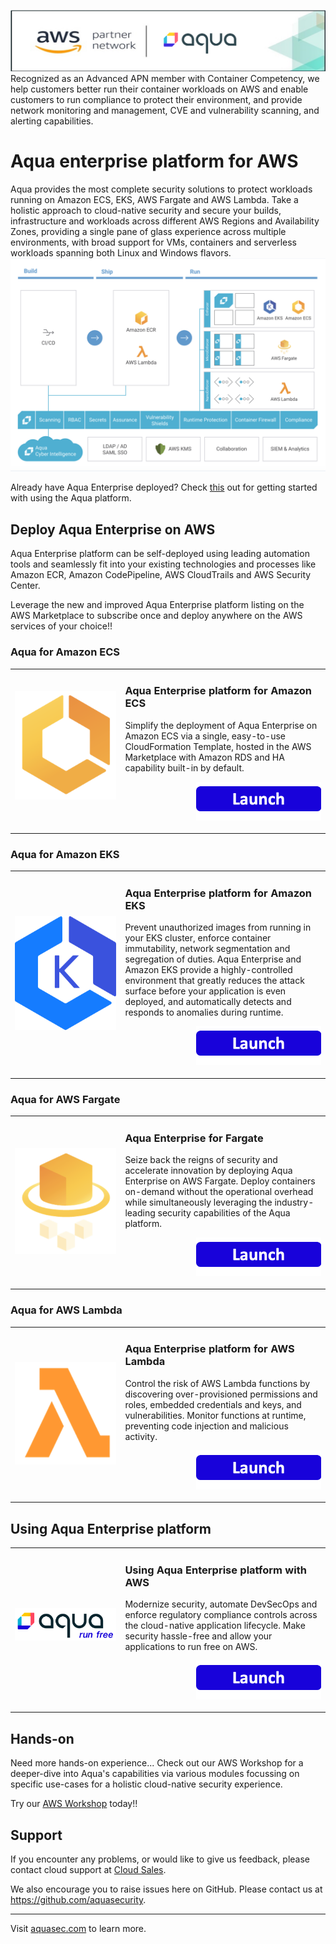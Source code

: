 <a href="#"><img src="images/aqua-header.png"/></a>
Recognized as an Advanced APN member with Container Competency, we help customers better run their container workloads on AWS and enable customers to run compliance to protect their environment, and provide network monitoring and management, CVE and vulnerability scanning, and alerting capabilities.

# Aqua enterprise platform for AWS
Aqua provides the most complete security solutions to protect workloads running on Amazon ECS, EKS, AWS Fargate and AWS Lambda. Take a holistic approach to cloud-native security and secure your builds, infrastructure and workloads across different AWS Regions and Availability Zones, providing a single pane of glass experience across multiple environments, with broad support for VMs, containers and serverless workloads spanning both Linux and Windows flavors.
![Aqua platform](images/aws-aqua-platform.png)

Already have Aqua Enterprise deployed? Check [this](#using-aqua-enterprise-platform) out for getting started with using the Aqua platform.

## Deploy Aqua Enterprise on AWS

Aqua Enterprise platform can be self-deployed using leading automation tools and seamlessly fit into your existing technologies and processes like Amazon ECR, Amazon CodePipeline, AWS CloudTrails and AWS Security Center.

Leverage the new and improved Aqua Enterprise platform listing on the AWS Marketplace to subscribe once and deploy anywhere on the AWS services of your choice!!


### Aqua for Amazon ECS

<table>
	<tr>
		<td width="35%"><a href="docs/ecs/README.md"><img src="images/ecs-logo.png" /></a></p></td>
		<td>
			<h3>Aqua Enterprise platform for Amazon ECS</h3>
			<p>Simplify the deployment of Aqua Enterprise on Amazon ECS via a single, easy-to-use CloudFormation Template, hosted in the AWS Marketplace with Amazon RDS and HA capability built-in by default.
			</p>
			<p align="right"><a href="docs/ecs/README.md"><img src="../images/launch-logo.png" width="200" /></a></p>
		</td>
	</tr> 
</table>

### Aqua for Amazon EKS
<table>
	<tr>
		<td width="35%"><img src="images/aws-amazon-eks.svg" /></a></td>
		<td>
			<h3>Aqua Enterprise platform for Amazon EKS</h3>
			<p>Prevent unauthorized images from running in your EKS cluster, enforce container immutability, network segmentation and segregation of duties. Aqua Enterprise and Amazon EKS provide a highly-controlled environment that greatly reduces the attack surface before your application is even deployed, and automatically detects and responds to anomalies during runtime.
			</p>
			<p align="right"><a href="docs/eks/README.md"><img src="../images/launch-logo.png" width="200" /></a>
		</td>
	</tr>
</table>

### Aqua for AWS Fargate
<table>
	<tr>
		<td width="35%"><p align="center"><a href="docs/fargate/README.md"><img src="images/fargate-logo.png" /></a></p></td>
		<td>
			<h3>Aqua Enterprise for Fargate</h3>
			<p>Seize back the reigns of security and accelerate innovation by deploying Aqua Enterprise on AWS Fargate. Deploy containers on-demand without the operational overhead while simultaneously leveraging the industry-leading security capabilities of the Aqua platform. </p>
			<p align="right"><a href="docs/fargate/README.md"><img src="../images/launch-logo.png" width="200" /></a></p>
		</td>
	</tr>
</table>

### Aqua for AWS Lambda
<table>
	<tr>
		<td width="35%"><p align="center"><a href="docs/lambda/README.md"><img src="images/lambda-logo.png" /></a></p></td>
		<td>
			<h3>Aqua Enterprise platform for AWS Lambda</h3>
			<p>Control the risk of AWS Lambda functions by discovering over-provisioned permissions and roles, embedded credentials and keys, and vulnerabilities. Monitor functions at runtime, preventing code injection and malicious activity. </p>
			<p align="right"><a href="docs/lambda/README.md"><img src="../images/launch-logo.png" width="200" /></a></p>
		</td>
	</tr>
</table>

## Using Aqua Enterprise platform
<table>
	<tr>
		<td width="35%"><a href="docs/using-aqua/README.md"><img src="images/aqua-logo.png" /></a></p></td>
		<td>
			<h3>Using Aqua Enterprise platform with AWS</h3>
			<p> Modernize security, automate DevSecOps and enforce regulatory compliance controls across the cloud-native application lifecycle. Make security hassle-free and allow your applications to run free on AWS.
			</p>
			<p align="right"><a href="docs/using-aqua/README.md"><img src="../images/launch-logo.png" width="200" /></a></p>
		</td>
	</tr> 
</table>

## Hands-on 
Need more hands-on experience... Check out our AWS Workshop for a deeper-dive into Aqua's capabilities via various modules focussing on specific use-cases for a holistic cloud-native security experience.

Try our [AWS Workshop](http://localhost:1313/ps-eks-accelerator) today!!

## Support
If you encounter any problems, or would like to give us feedback, please contact cloud support at [Cloud Sales](mailto:cloudsupport@aquasec.com). 

We also encourage you to raise issues here on GitHub. Please contact us at https://github.com/aquasecurity.

---
Visit [aquasec.com](https://www.aquasec.com/) to learn more.